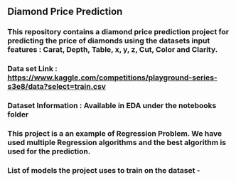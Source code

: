 ## Diamond Price Prediction
### This repository contains a diamond price prediction project for predicting the price of diamonds using the datasets input features : Carat, Depth, Table, x, y, z, Cut, Color and Clarity.

### Data set Link : https://www.kaggle.com/competitions/playground-series-s3e8/data?select=train.csv
### Dataset Information : Available in EDA under the notebooks folder
### This project is a an example of Regression Problem. We have used multiple Regression algorithms and the best algorithm is used for the prediction.
### List of models the project uses to train on the dataset -
